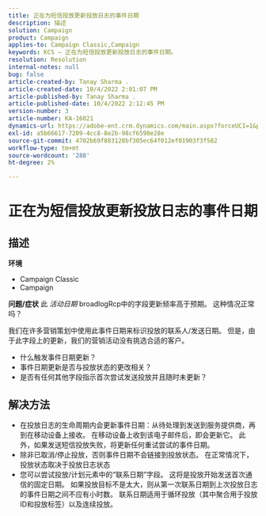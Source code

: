 ```yaml
---
title: 正在为短信投放更新投放日志的事件日期
description: 描述
solution: Campaign
product: Campaign
applies-to: Campaign Classic,Campaign
keywords: KCS — 正在为短信投放更新投放日志的事件日期。
resolution: Resolution
internal-notes: null
bug: false
article-created-by: Tanay Sharma .
article-created-date: 10/4/2022 2:01:07 PM
article-published-by: Tanay Sharma .
article-published-date: 10/4/2022 2:12:45 PM
version-number: 3
article-number: KA-16021
dynamics-url: https://adobe-ent.crm.dynamics.com/main.aspx?forceUCI=1&pagetype=entityrecord&etn=knowledgearticle&id=35c58ef9-ec43-ed11-bba2-0022480868ff
exl-id: a5b66617-7209-4cc8-8e2b-98cf6590e28e
source-git-commit: 4702b69f883128bf305ec64f012ef01903f3f582
workflow-type: tm+mt
source-wordcount: '288'
ht-degree: 2%

---
```


# 正在为短信投放更新投放日志的事件日期

## 描述

<b>环境</b>
- Campaign Classic
- Campaign

<b>问题/症状</b>
此 *活动日期* broadlogRcp中的字段更新频率高于预期。 这种情况正常吗？

我们在许多营销策划中使用此事件日期来标识投放的联系人/发送日期。 但是，由于此字段上的更新，我们的营销活动没有挑选合适的客户。

- 什么触发事件日期更新？
- 事件日期更新是否与投放状态的更改相关？
- 是否有任何其他字段指示首次尝试发送投放并且随时未更新？





## 解决方法


- 在投放日志的生命周期内会更新事件日期：从待处理到发送到服务提供商，再到在移动设备上接收。 在移动设备上收到该电子邮件后，即会更新它。 此外，如果发送短信投放失败，将更新任何重试尝试的事件日期。
- 除非已取消/停止投放，否则事件日期不会链接到投放状态。 在正常情况下，投放状态取决于投放日志状态
- 您可以尝试投放/计划元素中的“联系日期”字段。 这将是投放开始发送首次通信的固定日期。 如果投放目标不是太大，则从第一次联系日期到上次投放日志的事件日期之间不应有小时数。 联系日期适用于循环投放（其中聚合用于投放ID和投放标签）以及连续投放。
